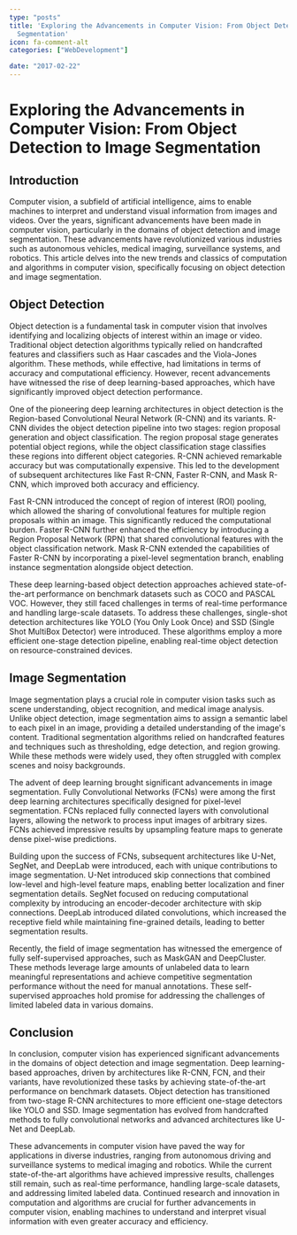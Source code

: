 ```yaml
---
type: "posts"
title: 'Exploring the Advancements in Computer Vision: From Object Detection to Image
  Segmentation'
icon: fa-comment-alt
categories: ["WebDevelopment"]

date: "2017-02-22"
---
```




# Exploring the Advancements in Computer Vision: From Object Detection to Image Segmentation

## Introduction

Computer vision, a subfield of artificial intelligence, aims to enable machines to interpret and understand visual information from images and videos. Over the years, significant advancements have been made in computer vision, particularly in the domains of object detection and image segmentation. These advancements have revolutionized various industries such as autonomous vehicles, medical imaging, surveillance systems, and robotics. This article delves into the new trends and classics of computation and algorithms in computer vision, specifically focusing on object detection and image segmentation.

## Object Detection

Object detection is a fundamental task in computer vision that involves identifying and localizing objects of interest within an image or video. Traditional object detection algorithms typically relied on handcrafted features and classifiers such as Haar cascades and the Viola-Jones algorithm. These methods, while effective, had limitations in terms of accuracy and computational efficiency. However, recent advancements have witnessed the rise of deep learning-based approaches, which have significantly improved object detection performance.

One of the pioneering deep learning architectures in object detection is the Region-based Convolutional Neural Network (R-CNN) and its variants. R-CNN divides the object detection pipeline into two stages: region proposal generation and object classification. The region proposal stage generates potential object regions, while the object classification stage classifies these regions into different object categories. R-CNN achieved remarkable accuracy but was computationally expensive. This led to the development of subsequent architectures like Fast R-CNN, Faster R-CNN, and Mask R-CNN, which improved both accuracy and efficiency.

Fast R-CNN introduced the concept of region of interest (ROI) pooling, which allowed the sharing of convolutional features for multiple region proposals within an image. This significantly reduced the computational burden. Faster R-CNN further enhanced the efficiency by introducing a Region Proposal Network (RPN) that shared convolutional features with the object classification network. Mask R-CNN extended the capabilities of Faster R-CNN by incorporating a pixel-level segmentation branch, enabling instance segmentation alongside object detection.

These deep learning-based object detection approaches achieved state-of-the-art performance on benchmark datasets such as COCO and PASCAL VOC. However, they still faced challenges in terms of real-time performance and handling large-scale datasets. To address these challenges, single-shot detection architectures like YOLO (You Only Look Once) and SSD (Single Shot MultiBox Detector) were introduced. These algorithms employ a more efficient one-stage detection pipeline, enabling real-time object detection on resource-constrained devices.

## Image Segmentation

Image segmentation plays a crucial role in computer vision tasks such as scene understanding, object recognition, and medical image analysis. Unlike object detection, image segmentation aims to assign a semantic label to each pixel in an image, providing a detailed understanding of the image's content. Traditional segmentation algorithms relied on handcrafted features and techniques such as thresholding, edge detection, and region growing. While these methods were widely used, they often struggled with complex scenes and noisy backgrounds.

The advent of deep learning brought significant advancements in image segmentation. Fully Convolutional Networks (FCNs) were among the first deep learning architectures specifically designed for pixel-level segmentation. FCNs replaced fully connected layers with convolutional layers, allowing the network to process input images of arbitrary sizes. FCNs achieved impressive results by upsampling feature maps to generate dense pixel-wise predictions.

Building upon the success of FCNs, subsequent architectures like U-Net, SegNet, and DeepLab were introduced, each with unique contributions to image segmentation. U-Net introduced skip connections that combined low-level and high-level feature maps, enabling better localization and finer segmentation details. SegNet focused on reducing computational complexity by introducing an encoder-decoder architecture with skip connections. DeepLab introduced dilated convolutions, which increased the receptive field while maintaining fine-grained details, leading to better segmentation results.

Recently, the field of image segmentation has witnessed the emergence of fully self-supervised approaches, such as MaskGAN and DeepCluster. These methods leverage large amounts of unlabeled data to learn meaningful representations and achieve competitive segmentation performance without the need for manual annotations. These self-supervised approaches hold promise for addressing the challenges of limited labeled data in various domains.

## Conclusion

In conclusion, computer vision has experienced significant advancements in the domains of object detection and image segmentation. Deep learning-based approaches, driven by architectures like R-CNN, FCN, and their variants, have revolutionized these tasks by achieving state-of-the-art performance on benchmark datasets. Object detection has transitioned from two-stage R-CNN architectures to more efficient one-stage detectors like YOLO and SSD. Image segmentation has evolved from handcrafted methods to fully convolutional networks and advanced architectures like U-Net and DeepLab.

These advancements in computer vision have paved the way for applications in diverse industries, ranging from autonomous driving and surveillance systems to medical imaging and robotics. While the current state-of-the-art algorithms have achieved impressive results, challenges still remain, such as real-time performance, handling large-scale datasets, and addressing limited labeled data. Continued research and innovation in computation and algorithms are crucial for further advancements in computer vision, enabling machines to understand and interpret visual information with even greater accuracy and efficiency.